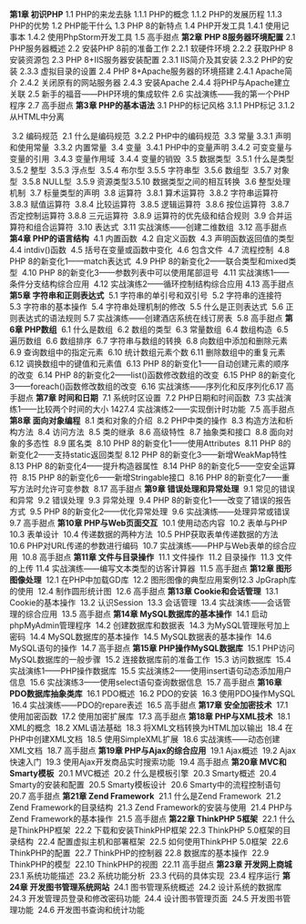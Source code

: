 **第1章 初识PHP** 
	1.1 PHP的来龙去脉
		1.1.1 PHP的概念
		1.1.2 PHP的发展历程
		1.1.3 PHP的优势
	1.2 PHP能干什么
	1.3 PHP 8的新特点
	1.4 PHP开发工具
		1.4.1 使用记事本
		1.4.2 使用PhpStorm开发工具
	1.5 高手甜点
**第2章 PHP 8服务器环境配置**
	2.1 PHP服务器概述 
	2.2 安装PHP 8前的准备工作
		2.2.1 软硬件环境
		2.2.2 获取PHP 8安装资源包
	2.3 PHP 8+IIS服务器安装配置
		2.3.1 IIS简介及其安装
		2.3.2 PHP的安装
		2.3.3 虚拟目录的设置
	2.4 PHP 8+Apache服务器的环境搭建
		2.4.1 Apache简介
		2.4.2 关闭原有的网站服务器
		2.4.3 安装Apache
		2.4.4 将PHP与Apache建立关联
	2.5 新手的福音——PHP环境的集成软件
	2.6 实战演练——我的第一个PHP程序
	2.7 高手甜点
**第3章 PHP的基本语法**
	3.1 PHP的标记风格
		3.1.1 PHP标记
		3.1.2 从HTML中分离				

​	3.2 编码规范 
​		2.1 什么是编码规范
​		3.2.2 PHP中的编码规范
​		3.3 常量
​		3.3.1 声明和使用常量
​		3.3.2 内置常量
​	3.4 变量
​		3.4.1 PHP中的变量声明
​		3.4.2 可变变量与变量的引用
​		3.4.3 变量作用域
​		3.4.4 变量的销毁
​	3.5 数据类型
​		3.5.1 什么是类型
​		3.5.2 整型
​		3.5.3 浮点型
​		3.5.4 布尔型
​		3.5.5 字符串型
​		3.5.6 数组型
​		3.5.7 对象型
​		3.5.8 NULL型
​		3.5.9 资源类型
​		3.5.10 数据类型之间的相互转换
​	3.6 整型处理机制
​	3.7 标量类型的声明
​	3.8 运算符
​		3.8.1 算术运算符
​		3.8.2 字符串运算符
​		3.8.3 赋值运算符
​		3.8.4 比较运算符
​		3.8.5 逻辑运算符
​		3.8.6 按位运算符
​		3.8.7 否定控制运算符
​		3.8.8 三元运算符
​		3.8.9 运算符的优先级和结合规则
​	3.9 合并运算符和组合运算符
​	3.10 表达式
​	3.11 实战演练——创建二维数组
​	3.12 高手甜点
**第4章 PHP的语言结构**
​	4.1 内置函数
​	4.2 自定义函数
​	4.3 声明函数返回值的类型
​	4.4 intdiv()函数
​	4.5 括号在变量或函数中变化
​	4.6 包含文件
​	4.7 流程控制
​	4.8 PHP 8的新变化1——match表达式
​	4.9 PHP 8的新变化2——联合类型和mixed类型
​	4.10 PHP 8的新变化3——参数列表中可以使用尾部逗号
​	4.11 实战演练1——条件分支结构综合应用
​	4.12 实战演练2——循环控制结构综合应用
​	4.13 高手甜点
**第5章 字符串和正则表达式**
​	5.1 字符串的单引号和双引号
​	5.2 字符串的连接符
​	5.3 字符串的基本操作
​	5.4 字符串处理机制的修改
​	5.5 什么是正则表达式
​	5.6 正则表达式的语法规则
​	5.7 实战演练——创建酒店系统在线订房表
​	5.8 高手甜点
**第6章 PHP数组**
​	6.1 什么是数组
​	6.2 数组的类型
​	6.3 常量数组
​	6.4 数组构造
​	6.5 遍历数组
​	6.6 数组排序
​	6.7 字符串与数组的转换
​	6.8 向数组中添加和删除元素
​	6.9 查询数组中的指定元素
​	6.10 统计数组元素个数
​	6.11 删除数组中的重复元素
​	6.12 调换数组中的键值和元素值
​	6.13 PHP 8的新变化1——自动创建元素的顺序的改变 
​	6.14 PHP 8的新变化2——list()函数修改数组的改变
​	6.15 PHP 8的新变化3——foreach()函数修改数组的改变
​	6.16 实战演练——序列化和反序列化
​	6.17 高手甜点
**第7章 时间和日期**
​	7.1 系统时区设置
​	7.2 PHP日期和时间函数
​	7.3 实战演练1——比较两个时间的大小 1427.4 实战演练2——实现倒计时功能
​	7.5 高手甜点
**第8章 面向对象编程**
​	8.1 类和对象的介绍
​	8.2 PHP中类的操作
​	8.3 构造方法和析构方法
​	8.4 访问方法
​	8.5 类的继承
​	8.6 高级特性
​	8.7 抽象类和接口
​	8.8 面向对象的多态性
​	8.9 匿名类 
​	8.10 PHP 8的新变化1——使用Attributes
​	8.11 PHP 8的新变化2——支持static返回类型
​	8.12 PHP 8的新变化3——新增WeakMap特性
​	8.13 PHP 8的新变化4——提升构造器属性
​	8.14 PHP 8的新变化5——空安全运算符
​	8.15 PHP 8的新变化6——新增Stringable接口
​	8.16 PHP 8的新变化7——重写方法时允许可变参数
​	8.17 高手甜点
**第9章 错误处理和异常处理**
​	9.1 常见的错误和异常
​	9.2 错误处理
​	9.3 异常处理
​	9.4 PHP 8的新变化1——改变了错误的报告方式
​	9.5 PHP 8的新变化2——优化异常处理
​	9.6 实战演练——处理异常或错误
​	9.7 高手甜点
**第10章 PHP与Web页面交互**
​	10.1 使用动态内容
​	10.2 表单与PHP
​	10.3 表单设计
​	10.4 传递数据的两种方法
​	10.5 PHP获取表单传递数据的方法
​	10.6 PHP对URL传递的参数进行编码
​	10.7 实战演练——PHP与Web表单的综合应用
​	10.8 高手甜点
**第11章 文件与目录操作**
​	11.1 文件操作
​	11.2 目录操作
​	11.3 文件的上传
​	11.4 实战演练——编写文本类型的访客计算器
​	11.5 高手甜点
**第12章 图形图像处理**
​	12.1 在PHP中加载GD库
​	12.2 图形图像的典型应用案例
​	12.3 JpGraph库的使用
​	12.4 制作圆形统计图
​	12.6 高手甜点
**第13章 Cookie和会话管理**
​	13.1 Cookie的基本操作
​	13.2 认识Session
​	13.3 会话管理
​	13.4 实战演练——会话管理的综合应用
​	13.5 高手甜点
**第14章 MySQL数据库的基本操作**
​	14.1 启动phpMyAdmin管理程序
​	14.2 创建数据库和数据表
​	14.3 为MySQL管理账号加上密码
​	14.4 MySQL数据库的基本操作
​	14.5 MySQL数据表的基本操作
​	14.6 MySQL语句的操作
​	14.7 高手甜点
**第15章 PHP操作MySQL数据库**
​	15.1 PHP访问MySQL数据库的一般步骤
​	15.2 连接数据库前的准备工作
​	15.3 访问数据库
​	15.4 实战演练1——PHP操作数据库
​	15.5 实战演练2——使用insert语句动态添加用户信息 
​	15.6 实战演练3——使用select语句查询数据信息
​	15.7 高手甜点
**第16章 PDO数据库抽象类库**
​	16.1 PDO概述
​	16.2 PDO的安装
​	16.3 使用PDO操作MySQL
​	16.4 实战演练——PDO的repare表述
​	16.5 高手甜点
**第17章 安全加密技术**
​	17.1 使用加密函数
​	17.2 使用加密扩展库
​	17.3 高手甜点
**第18章 PHP与XML技术**
​	18.1 XML的概念
​	18.2 XML语法基础
​	18.3 将XML文档转换为HTML加以输出
​	18.4 在PHP中创建XML文档
​	18.5 使用SimpleXML扩展
​	18.6 实战演练——动态创建XML文档
​	18.7 高手甜点
**第19章 PHP与Ajax的综合应用**
​	19.1 Ajax概述
​	19.2 Ajax快速入门
​	19.3 使用Ajax开发商品实时搜索功能
​	19.4 高手甜点
**第20章 MVC和Smarty模板**
​	20.1 MVC概述
​	20.2 什么是模板引擎
​	20.3 Smarty概述
​	20.4 Smarty的安装和配置
​	20.5 Smarty模板设计
​	20.6 Smarty中的流程控制语句
​	20.7 高手甜点
**第21章 Zend Framework**
​	21.1 什么是Zend Framework
​	21.2 Zend Framework的目录结构
​	21.3 Zend Framework的安装与使用
​	21.4 PHP与Zend Framework的基本操作
​	21.5 高手甜点
**第22章 ThinkPHP 5框架**
​	22.1 什么是ThinkPHP框架
​	22.2 下载和安装ThinkPHP框架
​	22.3 ThinkPHP 5.0框架的目录结构
​	22.4 配置虚拟主机和部署框架
​	22.5 如何使用ThinkPHP 5.0框架
​	22.6 ThinkPHP的配置
​	22.7 ThinkPHP的控制器
​	22.8 数据库的基本操作
​	22.9 ThinkPHP的模型
​	22.10 ThinkPHP的视图
​	22.11 高手甜点
**第23章 开发网上商城**
​	23.1 系统功能描述
​	23.2 系统功能分析
​	23.3 代码的具体实现
​	23.4 程序运行
**第24章 开发图书管理系统网站**
​	24.1 图书管理系统概述
​	24.2 设计系统的数据库
​	24.3 开发管理员登录和修改密码功能
​	24.4 设计图书管理页面
​	24.5 开发图书管理功能 
​	24.6 开发图书查询和统计功能